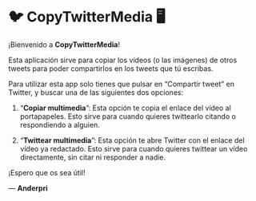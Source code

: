 # 🐦 CopyTwitterMedia 🖥️

¡Bienvenido a **CopyTwitterMedia**!

Esta aplicación sirve para copiar los vídeos (o las imágenes) de otros tweets para poder compartirlos en los tweets que tú escribas.

Para utilizar esta app solo tienes que pulsar en “Compartir tweet” en Twitter, y buscar una de las siguientes dos opciones:

1) “**Copiar multimedia**”: Esta opción te copia el enlace del vídeo al portapapeles. Esto sirve para cuando quieres twittearlo citando o respondiendo a alguien.

2) “**Twittear multimedia**”: Esta opción te abre Twitter con el enlace del vídeo ya redactado. Esto sirve para cuando quieres twittear un vídeo directamente, sin citar ni responder a nadie.

¡Espero que os sea útil!

— **Anderpri**